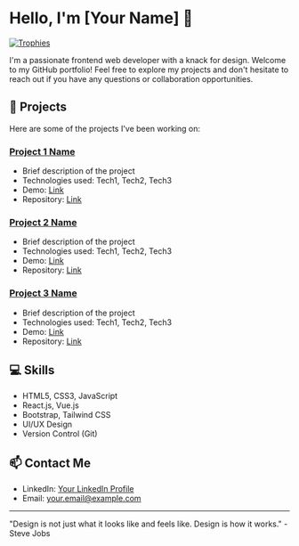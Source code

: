 # Hello, I'm [Your Name] 👋

[![Trophies](https://github-profile-trophy.vercel.app/?username=yourusername&theme=nord)](https://github.com/ryo-ma/github-profile-trophy)

I'm a passionate frontend web developer with a knack for design. Welcome to my GitHub portfolio! Feel free to explore my projects and don't hesitate to reach out if you have any questions or collaboration opportunities.

## 🚀 Projects

Here are some of the projects I've been working on:

### [Project 1 Name](link_to_project_1)
- Brief description of the project
- Technologies used: Tech1, Tech2, Tech3
- Demo: [Link](link_to_demo)
- Repository: [Link](link_to_repo)

### [Project 2 Name](link_to_project_2)
- Brief description of the project
- Technologies used: Tech1, Tech2, Tech3
- Demo: [Link](link_to_demo)
- Repository: [Link](link_to_repo)

### [Project 3 Name](link_to_project_3)
- Brief description of the project
- Technologies used: Tech1, Tech2, Tech3
- Demo: [Link](link_to_demo)
- Repository: [Link](link_to_repo)

## 💻 Skills

- HTML5, CSS3, JavaScript
- React.js, Vue.js
- Bootstrap, Tailwind CSS
- UI/UX Design
- Version Control (Git)

## 📫 Contact Me

- LinkedIn: [Your LinkedIn Profile](link_to_linkedin)
- Email: your.email@example.com

---

"Design is not just what it looks like and feels like. Design is how it works." - Steve Jobs

